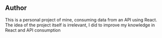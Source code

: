 ## Author

This is a personal project of mine, consuming data from an API using React. The idea of ​​the project itself is irrelevant, I did to improve my knowledge in React and API consumption
